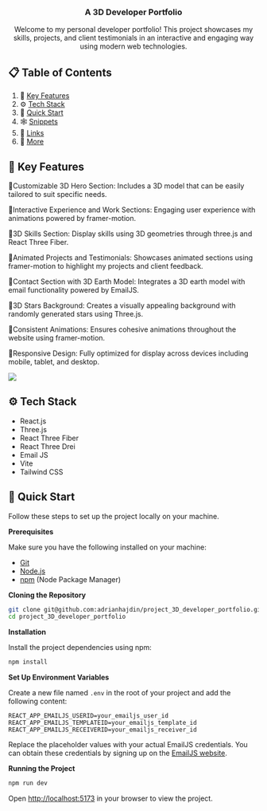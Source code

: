 <div align="center">
  <br />
  <br />

  <h3 align="center">A 3D Developer Portfolio</h3>

   <div align="center">
     Welcome to my personal developer portfolio! This project showcases my skills, projects, and client testimonials in an interactive and engaging way using modern web technologies.
    </div>
</div>

## 📋 <a name="table">Table of Contents</a>

1. 🤖 [Key Features](#keyfeatures)
2. ⚙️ [Tech Stack](#tech-stack)
3. 🤸 [Quick Start](#quick-start)
5. 🕸️ [Snippets](#snippets)
6. 🔗 [Links](#links)
7. 🚀 [More](#more)



## <a name="keyfeatures">🌟 Key Features</a>

🔋Customizable 3D Hero Section: Includes a 3D model that can be easily tailored to suit specific needs.

🔋Interactive Experience and Work Sections: Engaging user experience with animations powered by framer-motion.

🔋3D Skills Section: Display skills using 3D geometries through three.js and React Three Fiber.

🔋Animated Projects and Testimonials: Showcases animated sections using framer-motion to highlight my projects and client feedback.

🔋Contact Section with 3D Earth Model: Integrates a 3D earth model with email functionality powered by EmailJS.

🔋3D Stars Background: Creates a visually appealing background with randomly generated stars using Three.js.

🔋Consistent Animations: Ensures cohesive animations throughout the website using framer-motion.

🔋Responsive Design: Fully optimized for display across devices including mobile, tablet, and desktop.

<a href="https://discord.com/invite/n6EdbFJ" target="_blank"><img src="https://github.com/sujatagunale/EasyRead/assets/151519281/618f4872-1e10-42da-8213-1d69e486d02e" /></a>

## <a name="tech-stack">⚙️ Tech Stack</a>

- React.js
- Three.js
- React Three Fiber
- React Three Drei
- Email JS
- Vite
- Tailwind CSS



## <a name="quick-start">🤸 Quick Start</a>

Follow these steps to set up the project locally on your machine.

**Prerequisites**

Make sure you have the following installed on your machine:

- [Git](https://git-scm.com/)
- [Node.js](https://nodejs.org/en)
- [npm](https://www.npmjs.com/) (Node Package Manager)

**Cloning the Repository**

```bash
git clone git@github.com:adrianhajdin/project_3D_developer_portfolio.git
cd project_3D_developer_portfolio
```

**Installation**

Install the project dependencies using npm:

```bash
npm install
```

**Set Up Environment Variables**

Create a new file named `.env` in the root of your project and add the following content:

```env
REACT_APP_EMAILJS_USERID=your_emailjs_user_id
REACT_APP_EMAILJS_TEMPLATEID=your_emailjs_template_id
REACT_APP_EMAILJS_RECEIVERID=your_emailjs_receiver_id
```

Replace the placeholder values with your actual EmailJS credentials. You can obtain these credentials by signing up on the [EmailJS website](https://www.emailjs.com/).

**Running the Project**

```bash
npm run dev
```

Open [http://localhost:5173](http://localhost:5173) in your browser to view the project.


</a>

<br />
<br />

</a>

#
